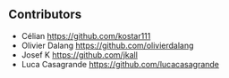 Contributors
------------
* Célian https://github.com/kostar111
* Olivier Dalang https://github.com/olivierdalang
* Josef K https://github.com/jkall
* Luca Casagrande https://github.com/lucacasagrande
